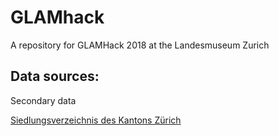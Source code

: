 # GLAMhack

A repository for GLAMHack 2018 at the Landesmuseum Zurich

## Data sources:
Secondary data 

[Siedlungsverzeichnis des Kantons Zürich](git@github.com:mmznr/GLAMhack.git)